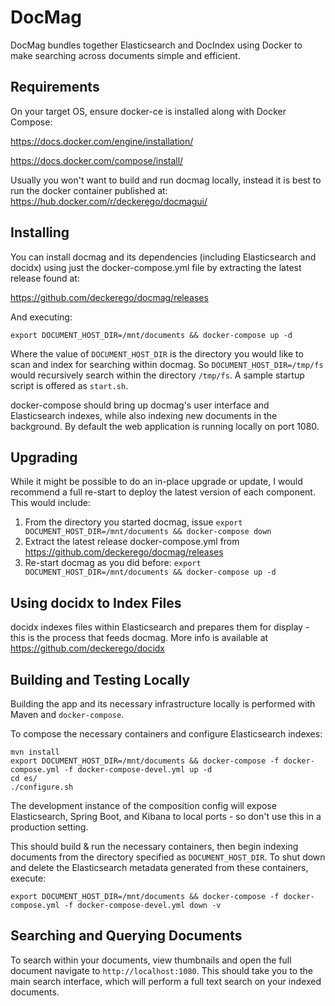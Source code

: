 # DocMag

DocMag bundles together Elasticsearch and DocIndex using Docker
to make searching across documents simple and efficient.


## Requirements

On your target OS, ensure docker-ce is installed along with Docker Compose:

https://docs.docker.com/engine/installation/

https://docs.docker.com/compose/install/

Usually you won't want to build and run docmag locally, instead it is best to
run the docker container published at: https://hub.docker.com/r/deckerego/docmagui/


## Installing

You can install docmag and its dependencies (including Elasticsearch and docidx) using 
just the docker-compose.yml file by extracting the latest release found at:

https://github.com/deckerego/docmag/releases

And executing:

    export DOCUMENT_HOST_DIR=/mnt/documents && docker-compose up -d

Where the value of `DOCUMENT_HOST_DIR` is the directory you would like to scan and
index for searching within docmag. So `DOCUMENT_HOST_DIR=/tmp/fs` would recursively
search within the directory `/tmp/fs`. A sample startup script is offered as `start.sh`.

docker-compose should bring up docmag's user interface and Elasticsearch indexes, while also
indexing new documents in the background. By default the web application is running
locally on port 1080.


## Upgrading

While it might be possible to do an in-place upgrade or update, I would recommend a full
re-start to deploy the latest version of each component. This would include:

1. From the directory you started docmag, issue `export DOCUMENT_HOST_DIR=/mnt/documents && docker-compose down`
2. Extract the latest release docker-compose.yml from https://github.com/deckerego/docmag/releases
3. Re-start docmag as you did before: `export DOCUMENT_HOST_DIR=/mnt/documents && docker-compose up -d`


## Using docidx to Index Files

docidx indexes files within Elasticsearch and prepares them for display - this is the 
process that feeds docmag. More info is available at https://github.com/deckerego/docidx


## Building and Testing Locally

Building the app and its necessary infrastructure locally is performed with
Maven and `docker-compose`.

To compose the necessary containers and configure Elasticsearch indexes:

    mvn install
    export DOCUMENT_HOST_DIR=/mnt/documents && docker-compose -f docker-compose.yml -f docker-compose-devel.yml up -d
    cd es/
    ./configure.sh

The development instance of the composition config will expose Elasticsearch,
Spring Boot, and Kibana to local ports - so don't use this in a
production setting.

This should build & run the necessary containers, then begin indexing documents
from the directory specified as `DOCUMENT_HOST_DIR`. To shut down and delete the
Elasticsearch metadata generated from these containers, execute:

    export DOCUMENT_HOST_DIR=/mnt/documents && docker-compose -f docker-compose.yml -f docker-compose-devel.yml down -v


## Searching and Querying Documents

To search within your documents, view thumbnails and open the full document
navigate to `http://localhost:1080`. This should take you to the main search
interface, which will perform a full text search on your indexed documents.

